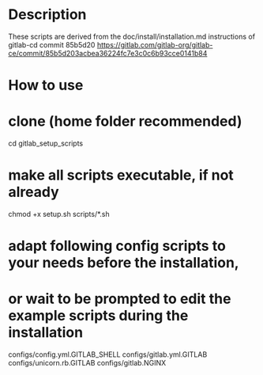 
# Description

These scripts are derived from the doc/install/installation.md instructions of gitlab-cd commit 85b5d20
https://gitlab.com/gitlab-org/gitlab-ce/commit/85b5d203acbea36224fc7e3c0c6b93cce0141b84


# How to use

# clone (home folder recommended)
cd gitlab_setup_scripts

# make all scripts executable, if not already
chmod +x setup.sh scripts/*.sh

# adapt following config scripts to your needs before the installation,
# or wait to be prompted to edit the example scripts during the installation
configs/config.yml.GITLAB_SHELL
configs/gitlab.yml.GITLAB
configs/unicorn.rb.GITLAB
configs/gitlab.NGINX

